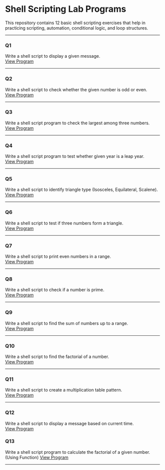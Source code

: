 # Shell Scripting Lab Programs

This repository contains 12 basic shell scripting exercises that help in practicing scripting, automation, conditional logic, and loop structures.

---

### Q1  
Write a shell script to display a given message.  
[View Program](./Q1.sh)

---

### Q2  
Write a shell script to check whether the given number is odd or even.  
[View Program](./Q2.sh)

---

### Q3  
Write a shell script program to check the largest among three numbers. 
[View Program](./Q3.sh)

---

### Q4  
Write a shell script program to test whether given year is a leap year.  
[View Program](./Q4.sh)

---

### Q5  
Write a shell script to identify triangle type (Isosceles, Equilateral, Scalene).  
[View Program](./Q5.sh)

---

### Q6  
Write a shell script to test if three numbers form a triangle.  
[View Program](./Q6.sh)

---

### Q7  
Write a shell script to print even numbers in a range.  
[View Program](./Q7.sh)

---

### Q8  
Write a shell script to check if a number is prime.  
[View Program](./Q8.sh)

---

### Q9  
Write a shell script to find the sum of numbers up to a range.  
[View Program](./Q9.sh)

---

### Q10  
Write a shell script to find the factorial of a number.  
[View Program](./Q10.sh)

---

### Q11  
Write a shell script to create a multiplication table pattern.  
[View Program](./Q11.sh)

---

### Q12  
Write a shell script to display a message based on current time.  
[View Program](./Q12.sh)


### Q13
Write a shell script program to calculate the factorial of a given number. (Using Function)
[View Program](./Q13.sh)

---

